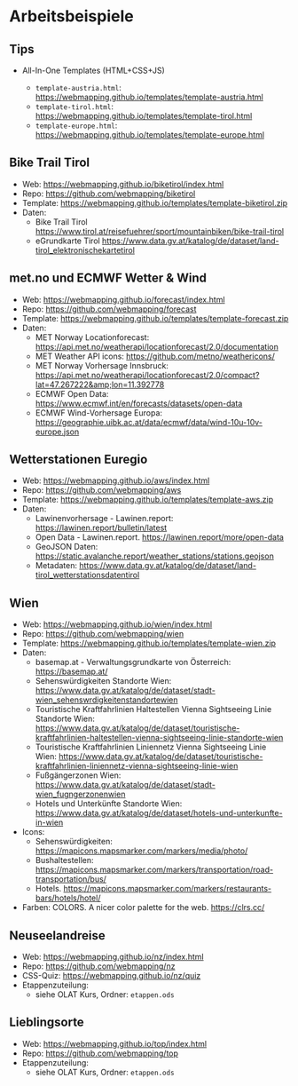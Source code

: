 # Arbeitsbeispiele

## Tips

* All-In-One Templates (HTML+CSS+JS)

    * `template-austria.html`: <https://webmapping.github.io/templates/template-austria.html>
    * `template-tirol.html`: <https://webmapping.github.io/templates/template-tirol.html>
    * `template-europe.html`: <https://webmapping.github.io/templates/template-europe.html>

## Bike Trail Tirol

* Web: <https://webmapping.github.io/biketirol/index.html>
* Repo: <https://github.com/webmapping/biketirol>
* Template: <https://webmapping.github.io/templates/template-biketirol.zip>
* Daten:
    * Bike Trail Tirol <https://www.tirol.at/reisefuehrer/sport/mountainbiken/bike-trail-tirol>
    * eGrundkarte Tirol <https://www.data.gv.at/katalog/de/dataset/land-tirol_elektronischekartetirol>

## met.no und ECMWF Wetter & Wind

* Web: <https://webmapping.github.io/forecast/index.html>
* Repo: <https://github.com/webmapping/forecast>
* Template: <https://webmapping.github.io/templates/template-forecast.zip>
* Daten:
    * MET Norway Locationforecast: <https://api.met.no/weatherapi/locationforecast/2.0/documentation>
    * MET Weather API icons: <https://github.com/metno/weathericons/>
    * MET Norway Vorhersage Innsbruck: <https://api.met.no/weatherapi/locationforecast/2.0/compact?lat=47.267222&amp;lon=11.392778>
    * ECMWF Open Data: <https://www.ecmwf.int/en/forecasts/datasets/open-data>
    * ECMWF Wind-Vorhersage Europa: <https://geographie.uibk.ac.at/data/ecmwf/data/wind-10u-10v-europe.json>

## Wetterstationen Euregio

* Web: <https://webmapping.github.io/aws/index.html>
* Repo: <https://github.com/webmapping/aws>
* Template: <https://webmapping.github.io/templates/template-aws.zip>
* Daten:
    * Lawinenvorhersage - Lawinen.report: <https://lawinen.report/bulletin/latest>
    * Open Data - Lawinen.report. <https://lawinen.report/more/open-data>
    * GeoJSON Daten: <https://static.avalanche.report/weather_stations/stations.geojson>
    * Metadaten: <https://www.data.gv.at/katalog/de/dataset/land-tirol_wetterstationsdatentirol>

## Wien

* Web: <https://webmapping.github.io/wien/index.html>
* Repo: <https://github.com/webmapping/wien>
* Template: <https://webmapping.github.io/templates/template-wien.zip>
* Daten:
    * basemap.at - Verwaltungsgrundkarte von Österreich: <https://basemap.at/>
    * Sehenswürdigkeiten Standorte Wien: <https://www.data.gv.at/katalog/de/dataset/stadt-wien_sehenswrdigkeitenstandortewien>
    * Touristische Kraftfahrlinien Haltestellen Vienna Sightseeing Linie Standorte Wien: <https://www.data.gv.at/katalog/de/dataset/touristische-kraftfahrlinien-haltestellen-vienna-sightseeing-linie-standorte-wien>
    * Touristische Kraftfahrlinien Liniennetz Vienna Sightseeing Linie Wien: <https://www.data.gv.at/katalog/de/dataset/touristische-kraftfahrlinien-liniennetz-vienna-sightseeing-linie-wien>
    * Fußgängerzonen Wien: <https://www.data.gv.at/katalog/de/dataset/stadt-wien_fugngerzonenwien>
    * Hotels und Unterkünfte Standorte Wien: <https://www.data.gv.at/katalog/de/dataset/hotels-und-unterkunfte-in-wien>
* Icons:
    * Sehenswürdigkeiten: <https://mapicons.mapsmarker.com/markers/media/photo/>
    * Bushaltestellen: <https://mapicons.mapsmarker.com/markers/transportation/road-transportation/bus/>
    * Hotels. <https://mapicons.mapsmarker.com/markers/restaurants-bars/hotels/hotel/>
* Farben: COLORS. A nicer color palette for the web. <https://clrs.cc/>

## Neuseelandreise

* Web: <https://webmapping.github.io/nz/index.html>
* Repo: <https://github.com/webmapping/nz>
* CSS-Quiz: <https://webmapping.github.io/nz/quiz>
* Etappenzuteilung:
    * siehe OLAT Kurs, Ordner: `etappen.ods`

## Lieblingsorte

* Web: <https://webmapping.github.io/top/index.html>
* Repo: <https://github.com/webmapping/top>
* Etappenzuteilung:
    * siehe OLAT Kurs, Ordner: `etappen.ods`
